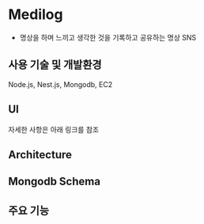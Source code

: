 # Medilog

- 명상을 하며 느끼고 생각한 것을 기록하고 공유하는 명상 SNS

## 사용 기술 및 개발환경

Node.js, Nest.js, Mongodb, EC2

## UI

자세한 사항은 아래 링크를 참조

## Architecture

## Mongodb Schema

## 주요 기능
